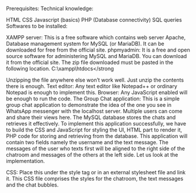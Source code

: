 Prerequisites: 
Technical knowledge:

HTML
CSS
Javascript (basics)
PHP (Database connectivity)
SQL queries
Softwares to be installed:

XAMPP server: This is a free software which contains web server Apache, Database management system for MySQL (or MariaDB). It can be downloaded for free from the official site.
phpmyadmin: It is a free and open source software for administering MySQL and MariaDB. You can download it from the official site. The zip file downloaded must be pasted in the following location. 
C:\xampp\htdocs</strong 
 

Unzipping the file anywhere else won’t work well. Just unzip the contents there is enough.
Text editor: Any text editor like Notepad++ or ordinary Notepad is enough to implement this.
Browser: Any JavaScript enabled will be enough to run the code.
The Group Chat application: This is a simple group chat application to demonstrate the idea of the one you see in WhatsApp messenger with the localhost server. Multiple users can come and share their views here. The MySQL database stores the chats and retrieves it effectively. To implement this application successfully, we have to build the CSS and JavaScript for styling the UI, HTML part to render it, PHP code for storing and retrieving from the database. This application will contain two fields namely the username and the text message. The messages of the user who texts first will be aligned to the right side of the chatroom and messages of the others at the left side. Let us look at the implementation.

CSS: Place this under the style tag or in an external stylesheet file and link it. This CSS file comprises the styles for the chatroom, the text messages and the chat bubbles.
